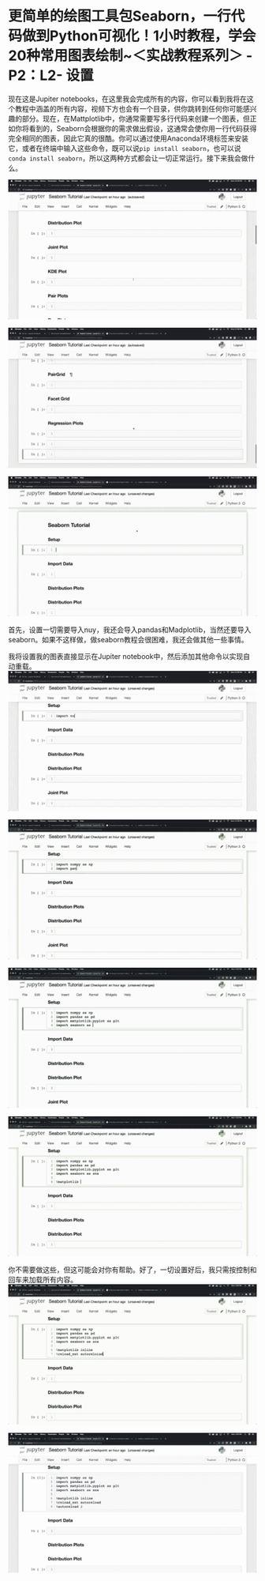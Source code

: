 # 更简单的绘图工具包Seaborn，一行代码做到Python可视化！1小时教程，学会20种常用图表绘制~＜实战教程系列＞ - P2：L2- 设置 

现在这是Jupiter notebooks，在这里我会完成所有的内容，你可以看到我将在这个教程中涵盖的所有内容，视频下方也会有一个目录，供你跳转到任何你可能感兴趣的部分。现在，在Mattplotlib中，你通常需要写多行代码来创建一个图表，但正如你将看到的，Seaborn会根据你的需求做出假设，这通常会使你用一行代码获得完全相同的图表，因此它真的很酷。你可以通过使用Anaconda环境标签来安装它，或者在终端中输入这些命令，既可以说`pip install seaborn`，也可以说`conda install seaborn`，所以这两种方式都会让一切正常运行。接下来我会做什么。

![](img/1f5782138b1dd6d829937e1517a2eda6_1.png)

![](img/1f5782138b1dd6d829937e1517a2eda6_2.png)

![](img/1f5782138b1dd6d829937e1517a2eda6_3.png)

首先，设置一切需要导入nuy，我还会导入pandas和Madplotlib，当然还要导入seaborn。如果不这样做，做seaborn教程会很困难，我还会做其他一些事情。

我将设置我的图表直接显示在Jupiter notebook中，然后添加其他命令以实现自动重载。![](img/1f5782138b1dd6d829937e1517a2eda6_5.png)

![](img/1f5782138b1dd6d829937e1517a2eda6_6.png)

![](img/1f5782138b1dd6d829937e1517a2eda6_7.png)

![](img/1f5782138b1dd6d829937e1517a2eda6_8.png)

你不需要做这些，但这可能会对你有帮助。好了，一切设置好后，我只需按控制和回车来加载所有内容。![](img/1f5782138b1dd6d829937e1517a2eda6_10.png)

![](img/1f5782138b1dd6d829937e1517a2eda6_11.png)
